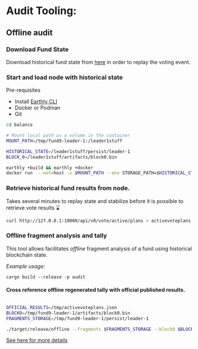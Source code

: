 # Audit Tooling:

## Offline audit

### Download Fund State
Download historical fund state from [here](https://github.com/input-output-hk/catalyst-core) in order to replay the voting event.

### Start and load node with historical state

Pre-requisites
- Install [Earthly CLI](https://earthly.dev/get-earthly)
- Docker or Podman
- Git

```bash
cd balance

# Mount local path as a volume in the container
MOUNT_PATH=/tmp/fund9-leader-1:/leader1stuff

HISTORICAL_STATE=/leader1stuff/persist/leader-1
BLOCK_0=/leader1stuff/artifacts/block0.bin

earthly +build && earthly +docker
docker run  --net=host -v $MOUNT_PATH --env STORAGE_PATH=$HISTORICAL_STATE --env GENESIS_PATH=$BLOCK_0 jormungandr
```

### Retrieve historical fund results from node.

Takes several minutes to replay state and stabilize before it is possible to retrieve vote results ⌛

```bash
curl http://127.0.0.1:10000/api/v0/vote/active/plans > activevoteplans.json 
```

### Offline fragment analysis and tally

This tool allows facilitates *offline* fragment analysis of a fund using historical blockchain state.       

*Example usage:*

```
cargo build --release -p audit
```  

#### Cross reference offline regenerated tally with official published results.

```bash

OFFICIAL_RESULTS=/tmp/activevoteplans.json 
BLOCK0=/tmp/fund9-leader-1/artifacts/block0.bin
FRAGMENTS_STORAGE=/tmp/fund9-leader-1/persist/leader-1

./target/release/offline --fragments $FRAGMENTS_STORAGE --block0 $BLOCK0 --official-results $OFFICIAL_RESULTS

```

[See here for more details](src/offline/bin/README.md)

